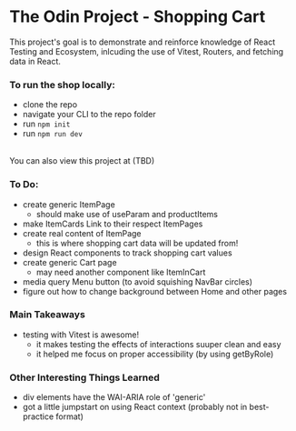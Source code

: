 # The Odin Project - Shopping Cart
This project's goal is to demonstrate and reinforce knowledge of React Testing and Ecosystem, inlcuding the use of Vitest, Routers, and fetching data in React.

### To run the shop locally:
- clone the repo
- navigate your CLI to the repo folder
- run ```npm init```
- run ```npm run dev```
<br>
You can also view this project at (TBD)

### To Do:
- create generic ItemPage
  - should make use of useParam and productItems
- make ItemCards Link to their respect ItemPages
- create real content of ItemPage
  - this is where shopping cart data will be updated from!
- design React components to track shopping cart values
- create generic Cart page
  - may need another component like ItemInCart
- media query Menu button (to avoid squishing NavBar circles)
- figure out how to change background between Home and other pages

### Main Takeaways
- testing with Vitest is awesome!
  - it makes testing the effects of interactions suuper clean and easy
  - it helped me focus on proper accessibility (by using getByRole)

### Other Interesting Things Learned
- div elements have the WAI-ARIA role of 'generic'
- got a little jumpstart on using React context (probably not in best-practice format)